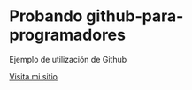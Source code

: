 # Probando github-para-programadores

Ejemplo de utilización de Github

[Visita mi sitio](https://www.linkedin.com/in/diego-danelone-a6530b39/)
